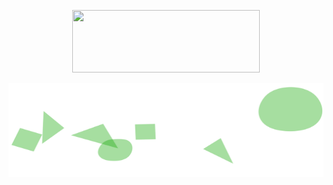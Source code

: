 <p align="center">
  <img src="https://raw.githubusercontent.com/Yousef-Albasel/Yousef-Albasel/master/logo solid.svg" width="300" height="100">
</p>	
<img src="https://raw.githubusercontent.com/Yousef-Albasel/Yousef-Albasel/master/Animated Shape (1).svg" width="100%" height="150">
